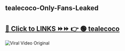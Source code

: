 
 ## tealecoco-Only-Fans-Leaked

# <h2><a href="https://clipsfans.com/tealecoco&ref=git">🔗 Click to LINKS ⏩⏩ 👉 🟢 tealecoco </a></h2>

<a href="https://clipsfans.com/tealecoco&ref=git" rel="nofollow" data-target="animated-image.originalLink"><img src="https://i.ibb.co.com/xMMVF88/686577567.gif" alt="Viral Video Original" style="max-width: 100%; display: inline-block;" data-target="animated-image.originalImage"></a>
